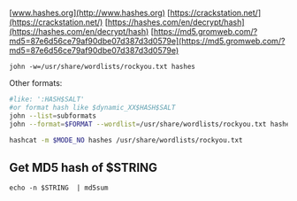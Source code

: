 [www.hashes.org](http://www.hashes.org)
[https://crackstation.net/](https://crackstation.net/)
[https://hashes.com/en/decrypt/hash](https://hashes.com/en/decrypt/hash)
[https://md5.gromweb.com/?md5=87e6d56ce79af90dbe07d387d3d0579e](https://md5.gromweb.com/?md5=87e6d56ce79af90dbe07d387d3d0579e)


```shell
john -w=/usr/share/wordlists/rockyou.txt hashes
```

Other formats:
```bash
#like: ':HASH$SALT'
#or format hash like $dynamic_XX$HASH$SALT
john --list=subformats
john --format=$FORMAT --wordlist=/usr/share/wordlists/rockyou.txt hashes
```

```bash
hashcat -m $MODE_NO hashes /usr/share/wordlists/rockyou.txt
```

Get MD5 hash of $STRING
---
```shell
echo -n $STRING  | md5sum
```